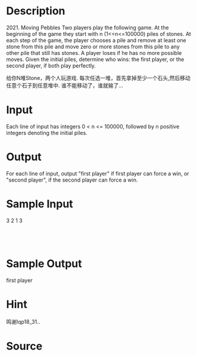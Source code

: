 
# Description

<div class="content">2021. Moving Pebbles
Two players play the following game. At the beginning of the game they start with n (1&lt;=n&lt;=100000) piles of stones. At each step of the game, the player chooses a pile and remove at least one stone from this pile and move zero or more stones from this pile to any other pile that still has stones. A player loses if he has no more possible moves. Given the initial piles, determine who wins: the first player, or the second player, if both play perfectly. 


给你N堆Stone，两个人玩游戏.
每次任选一堆，首先拿掉至少一个石头,然后移动任意个石子到任意堆中.
谁不能移动了，谁就输了...
</div>

# Input

<div class="content">Each line of input has integers 0 &lt; n &lt;= 100000, followed by n positive integers denoting the initial piles. 

</div>

# Output

<div class="content">For each line of input, output &#34;first player&#34; if first player can force a win, or &#34;second player&#34;, if the second player can force a win. 

</div>

# Sample Input

<div class="content"><span class="sampledata">3 2 1 3<br/>
<br/>
<br/>
<br/>
</span></div>

# Sample Output

<div class="content"><span class="sampledata">first player<br/>
</span></div>

# Hint

<div class="content"><p>鸣谢lqp18_31..</p></div>

# Source

<div class="content"><p><a href="problemset.php?search="></a></p></div>

